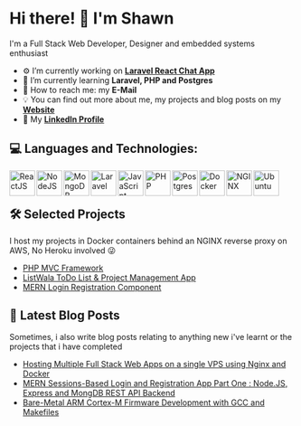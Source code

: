 
# Hi there! 👋 I'm Shawn

I'm a Full Stack Web Developer, Designer and embedded systems enthusiast

- ⚙️ I’m currently working on [**Laravel React Chat App**](https://github.com/shawn-dsilva/laravel-react-realtime-chat)
- 🍎 I’m currently learning **Laravel, PHP and Postgres**
- 📧 How to reach me: my **E-Mail**
- 💡  You can find out more about me, my projects and blog posts on my [**Website**](https://shawndsilva.com)
- 💼  My [**LinkedIn Profile**]( https://www.linkedin.com/in/shawn-dsilva/ )

## 💻 Languages and Technologies:

<img align="left" alt="ReactJS" width="45px" src="https://devicons.github.io/devicon/devicon.git/icons/react/react-original.svg" />
<img align="left" alt="NodeJS" width="45px" src="https://devicons.github.io/devicon/devicon.git/icons/nodejs/nodejs-plain.svg" />
<img align="left" alt="MongoDB" width="45px" src="https://devicons.github.io/devicon/devicon.git/icons/mongodb/mongodb-original-wordmark.svg" />

<img align="left" alt="Laravel" width="45px" src="https://devicons.github.io/devicon/devicon.git/icons/laravel/laravel-plain-wordmark.svg" /> 

<img align="left" alt="JavaScript" width="45px" src="https://devicons.github.io/devicon/devicon.git/icons/javascript/javascript-original.svg" /> 
<img align="left" alt="PHP" width="45px" src="https://devicons.github.io/devicon/devicon.git/icons/php/php-plain.svg" />
<img align="left" alt="Postgres" width="45px" src="https://devicons.github.io/devicon/devicon.git/icons/postgresql/postgresql-original-wordmark.svg" />
<img align="left" alt="Docker" width="45px" src="https://devicons.github.io/devicon/devicon.git/icons/docker/docker-original-wordmark.svg" />
<img align="left" alt="NGINX" width="45px" src="https://shawndsilva.com/public/assets/icons/nginx-logo.svg" />
<img align="left" alt="Ubuntu" width="45px" src="https://devicons.github.io/devicon/devicon.git/icons/ubuntu/ubuntu-plain.svg" />
<br />
<br />

## 🛠️ Selected Projects

I host my projects in Docker containers behind an NGINX reverse proxy on AWS, No Heroku involved 😜

- [PHP MVC Framework](https://shawndsilva.com/projects/boomer-php-mvc.html)
- [ListWala ToDo List & Project Management App](https://shawndsilva.com/projects/list-wala.html)
- [MERN Login Registration Component](https://shawndsilva.com/projects/mern-login-registration-app.html)

## 📕 Latest Blog Posts

Sometimes, i also write blog posts relating to anything new i've learnt or the projects that i have completed
- [Hosting Multiple Full Stack Web Apps on a single VPS using Nginx and Docker](https://shawndsilva.com/blog/systems-administration-and-devops/Hosting-Multiple-Full-Stack-Web-Projects-On-One-VPS-Using-Nginx-And-Docker.html)
- [MERN Sessions-Based Login and Registration App Part One : Node.JS, Express and MongDB REST API Backend](https://shawndsilva.com/blog/web-development/MERN-Sessions-Authentication-App-Part-1-Nodejs-and-Express-Backend.html)
- [Bare-Metal ARM Cortex-M Firmware Development with GCC and Makefiles](https://shawndsilva.com/blog/embedded%20systems/Makefiles-for-Embedded-Systems.html)
